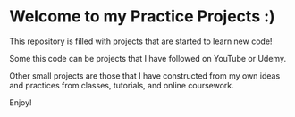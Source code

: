 # Welcome to my Practice Projects :)

This repository is filled with projects that are started to learn new code!

Some this code can be projects that I have followed on YouTube or Udemy. 

Other small projects are those that I have constructed from my own ideas and practices from classes, tutorials, and online coursework.

Enjoy!
